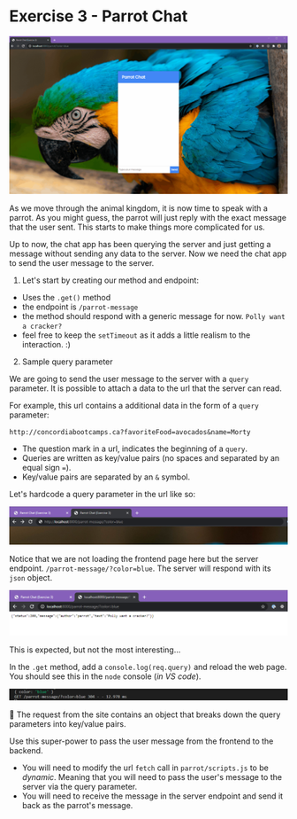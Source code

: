 # Exercise 3 - Parrot Chat

![exercise 3](__lecture/assets/exercise-3.gif)

As we move through the animal kingdom, it is now time to speak with a parrot. As you might guess, the parrot will just reply with the exact message that the user sent. This starts to make things more complicated for us.

Up to now, the chat app has been querying the server and just getting a message without sending any data to the server. Now we need the chat app to send the user message to the server.

1. Let's start by creating our method and endpoint:

- Uses the `.get()` method
- the endpoint is `/parrot-message`
- the method should respond with a generic message for now. `Polly want a cracker?`
- feel free to keep the `setTimeout` as it adds a little realism to the interaction. :)

2. Sample query parameter

We are going to send the user message to the server with a `query` parameter. It is possible to attach a data to the url that the server can read.

For example, this url contains a additional data in the form of a `query` parameter:

```
http://concordiabootcamps.ca?favoriteFood=avocados&name=Morty
```

- The question mark in a url, indicates the beginning of a `query`.
- Queries are written as key/value pairs (no spaces and separated by an equal sign `=`).
- Key/value pairs are separated by an `&` symbol.

Let's hardcode a query parameter in the url like so:

![exercise 3 query params](../__lecture/assets/query-param.png)

Notice that we are not loading the frontend page here but the server endpoint. `/parrot-message/?color=blue`.
The server will respond with its `json` object.

![exercise 3 query params 2](../__lecture/assets/query-param-2.png)

This is expected, but not the most interesting...

In the `.get` method, add a `console.log(req.query)` and reload the web page. You should see this in the `node` console (_in VS code_).

![exercise 3 query params 3](../__lecture/assets/query-param-3.png)

🤯 The request from the site contains an object that breaks down the query parameters into key/value pairs.

Use this super-power to pass the user message from the frontend to the backend.

- You will need to modify the url `fetch` call in `parrot/scripts.js` to be _dynamic_. Meaning that you will need to pass the user's message to the server via the query parameter.
- You will need to receive the message in the server endpoint and send it back as the parrot's message.

